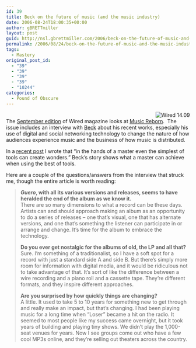 ```yaml
---
id: 39
title: Beck on the future of music (and the music industry)
date: 2006-08-24T18:00:35+00:00
author: gBRETTmiller
layout: post
guid: http://nsl.gbrettmiller.com/2006/beck-on-the-future-of-music-and-the-music-industry
permalink: /2006/08/24/beck-on-the-future-of-music-and-the-music-industry/
tags:
  - Mastery
original_post_id:
  - "39"
  - "39"
  - "39"
  - "39"
  - "10244"
categories:
  - Pound of Obscure
---
```

[<img align="right" title="Wired 14.09" alt="Wired 14.09" src="https://i0.wp.com/ly.lygo.com/ly/wired/wired/covers/sm14_09.jpg?w=640" data-recalc-dims="1" />](http://wired.com/wired/ "Wired 14.09")  
The [September edition](http://wired.com/wired/archive/14.09/ "Wired Magazine Issue 14.09") of Wired magazine looks at [Music Reborn](http://wired.com/wired/archive/14.09/musicintro.html "Wired 14.09: Music Reborn").  The issue includes an interview with [Beck](http://en.wikipedia.org/wiki/Beck "Beck - Wikipedia, the free encyclopedia") about his recent works, especially his use of digital and social networking technology to change the nature of how audiences experience music and the business of how music is distributed.

In a [recent post](http://nsl.gbrettmiller.com/2006/tools-do-not-a-master-make "Tools do not a master make") I wrote that &#8220;in the hands of a master even the simplest of tools can create wonders.&#8221; Beck&#8217;s story shows what a master can achieve when using the best of tools.

Here are a couple of the questions/answers from the interview that struck me, though the entire article is worth reading:

<blockquote cite="http://wired.com/wired/archive/14.09/beck.html" title="Wired 14.09:  The Infinite Album">
  <p>
    <strong><cite>Guero</cite>, with all its various versions and releases, seems to have heralded the end of the album as we know it.</strong><br /> There are so many dimensions to what a record can be these days. Artists can and should approach making an album as an opportunity to do a series of releases – one that&#8217;s visual, one that has alternate versions, and one that&#8217;s something the listener can participate in or arrange and change. It&#8217;s time for the album to embrace the technology.
  </p>
  
  <p>
    <strong>Do you ever get nostalgic for the albums of old, the LP and all that?</strong><br /> Sure. I&#8217;m something of a traditionalist, so I have a soft spot for a record with just a standard side A and side B. But there&#8217;s simply more room for information with digital media, and it would be ridiculous not to take advantage of that. It&#8217;s sort of like the difference between a wire recording and a piano roll and a cassette tape. They&#8217;re different formats, and they inspire different approaches.
  </p>
  
  <p>
    <strong>Are you surprised by how quickly things are changing?</strong><br /> A little. It used to take 5 to 10 years for something new to get through and really make an impact, but that&#8217;s changing. I had been playing music for a long time when &#8220;Loser&#8221; became a hit on the radio. It seemed to most people like my success came overnight, but it took years of building and playing tiny shows. We didn&#8217;t play the 1,000-seat venues for years. Now I see groups come out who have a few cool MP3s online, and they&#8217;re selling out theaters across the country.
  </p>
</blockquote>